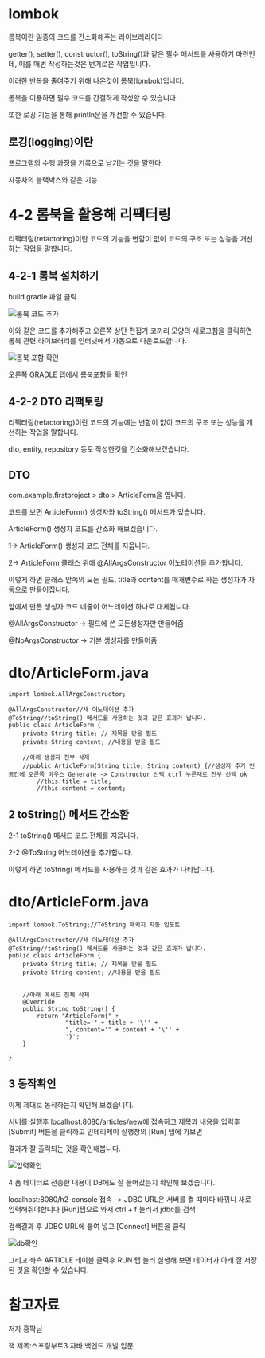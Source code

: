 lombok
===

롬북이란 일종의 코드를 간소화해주는 라이브러리이다

getter(), setter(), constructor(), toString()과 같은 필수 메서드를 사용하기 마련인데, 이를 매번 작성하는것은 번거로운 작업입니다.

이러한 반복을 줄여주기 위해 나온것이 롬북(lombok)입니다.

롬북을 이용하면 필수 코드를 간결하게 작성할 수 있습니다.

또한 로깅 기능을 통해 println문을 개선할 수 있습니다.

로깅(logging)이란
---

프로그램의 수행 과정을 기록으로 남기는 것을 말한다.

자동차의 블랙박스와 같은 기능


4-2 롬북을 활용해 리팩터링
===

리팩터링(refactoring)이란 코드의 기능을 변함이 없이 코드의 구조 또는 성능을 개선하는 작업을 말합니다.

4-2-1 롬북 설치하기
---

build.gradle 파일 클릭

![롬북 코드 추가](https://github.com/kmh0128/SpringBoot/assets/100178951/da1edae1-bd4c-4e1f-81ab-f1926b0ee852)

이와 같은 코드를 추가해주고 오른쪽 상단 편집기 코끼리 모양의 새로고침을 클릭하면 롬북 관련 라이브러리를 인터넷에서 자동으로 다운로드합니다.

![롬북 포함 확인](https://github.com/kmh0128/SpringBoot/assets/100178951/d2c2a73c-203b-40ab-a9a2-307fdf6e3eb4)

오른쪽 GRADLE 탭에서 롬북포함을 확인

4-2-2 DTO 리팩토링
---

리팩터링(refactoring)이란 코드의 기능에는 변함이 없이 코드의 구조 또는 성능을 개선하는 작업을 말합니다.

dto, entity, repository 등도 작성한것을 간소화해보겠습니다.

DTO
---

com.example.firstproject > dto > ArticleForm을 엽니다.

코드를 보면 ArticleForm() 생성자와 toString() 메서드가 있습니다.

ArticleForm() 생성자 코드를 간소화 해보겠습니다.

1-> ArticleForm() 생성자 코드 전체를 지웁니다.

2-> ArticleForm 클래스 위에 @AllArgsConstructor 어노테이션을 추가합니다.

이렇게 하면 클래스 안쪽의 모든 필드, title과 content를 매개변수로 하는 생성자가 자동으로 만들어집니다.

앞에서 만든 생성자 코드 네줄이 어노테이션 하나로 대체됩니다.

@AllArgsConstructor -> 필드에 쓴 모든생성자만 만들어줌

@NoArgsConstructor -> 기본 생성자를 만들어줌

dto/ArticleForm.java
===

    import lombok.AllArgsConstructor;

    @AllArgsConstructor//새 어노테이션 추가
    @ToString//toString() 메서드를 사용하는 것과 같은 효과가 납니다.
    public class ArticleForm {
        private String title; // 제목을 받을 필드
        private String content; //내용을 받을 필드

        //아래 생성자 전부 삭제
        //public ArticleForm(String title, String content) {//생성자 추가 빈공간에 오른쪽 마우스 Generate -> Constructor 선택 ctrl 누른채로 전부 선택 ok
            //this.title = title;
            //this.content = content;

2 toString() 메서드 간소환
----

2-1 toString() 메서드 코드 전체를 지웁니다.

2-2 @ToString 어노테이션을 추가합니다.

이렇게 하면 toString( 메서드를 사용하는 것과 같은 효과가 나타납니다.


dto/ArticleForm.java
===

    import lombok.ToString;//ToString 패키지 자동 임포트

    @AllArgsConstructor//새 어노테이션 추가
    @ToString//toString() 메서드를 사용하는 것과 같은 효과가 납니다.
    public class ArticleForm {
        private String title; // 제목을 받을 필드
        private String content; //내용을 받을 필드


        //아래 메서드 전체 삭제
        @Override
        public String toString() {
            return "ArticleForm{" +
                    "title='" + title + '\'' +
                    ", content='" + content + '\'' +
                    '}';
        } 

    }


3 동작확인 
---

이제 제대로 동작하는지 확인해 보겠습니다.

서버를 실행후 localhost:8080/articles/new에 접속하고 제목과 내용을 입력후 [Submit] 버튼을 클릭하고 인테리제이 실행창의 [Run] 탭에 가보면 

결과가 잘 출력되는 것을 확인해봅니다.

![입력확인](https://github.com/kmh0128/SpringBoot/assets/100178951/7e8c5251-29cf-4d52-8098-8caaa5409b22)


4 폼 데이터로 전송한 내용이 DB에도 잘 들어갔는지 확인해 보겠습니다.

localhost:8080/h2-console 접속 -> JDBC URL은 서버를 켤 때마다 바뀌니 새로 입력해줘야합니다 [Run]탭으로 와서 ctrl + f 눌러서 jdbc를 검색

검색결과 후 JDBC URL에 붙여 넣고 [Connect] 버튼을 클릭

![db확인](https://github.com/kmh0128/SpringBoot/assets/100178951/30f9750f-747b-4142-9804-4f645ce0dfdc)

그리고 좌측 ARTICLE 테이블 클릭후 RUN 탭 눌러 실행해 보면 데이터가 아래 잘 저장된 것을 확인할 수 있습니다.



참고자료
===

저자 홍팍님

책 제목:스프링부트3 자바 백엔드 개발 입문



